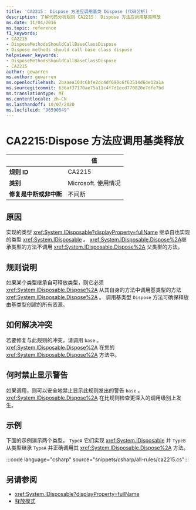 ```yaml
---
title: 'CA2215： Dispose 方法应调用基类 Dispose (代码分析) '
description: 了解代码分析规则 CA2215： Dispose 方法应调用基类释放
ms.date: 11/04/2016
ms.topic: reference
f1_keywords:
- CA2215
- DisposeMethodsShouldCallBaseClassDispose
- Dispose methods should call base class dispose
helpviewer_keywords:
- DisposeMethodsShouldCallBaseClassDispose
- CA2215
author: gewarren
ms.author: gewarren
ms.openlocfilehash: 2baaea104c6bfe2dc4df690c6f63514d64e12a1a
ms.sourcegitcommit: 636af37170ae75a11c4f7d1ecd770820e7dfe7bd
ms.translationtype: MT
ms.contentlocale: zh-CN
ms.lasthandoff: 10/07/2020
ms.locfileid: "96590549"
---
```

# <a name="ca2215-dispose-methods-should-call-base-class-dispose"></a>CA2215:Dispose 方法应调用基类释放

| | 值 |
|-|-|
| **规则 ID** |CA2215|
| **类别** |Microsoft. 使用情况|
| **修复是中断或非中断** |不间断|

## <a name="cause"></a>原因

实现的类型 <xref:System.IDisposable?displayProperty=fullName> 继承自也实现的类型 <xref:System.IDisposable> 。 <xref:System.IDisposable.Dispose%2A>继承类型的方法不调用 <xref:System.IDisposable.Dispose%2A> 父类型的方法。

## <a name="rule-description"></a>规则说明

如果某个类型继承自可释放类型，则它必须 <xref:System.IDisposable.Dispose%2A> 从其自身的方法中调用基类型的方法 <xref:System.IDisposable.Dispose%2A> 。 调用基类型 `Dispose` 方法可确保释放由基类型创建的所有资源。

## <a name="how-to-fix-violations"></a>如何解决冲突

若要修复与此规则的冲突，请调用 `base` 。<xref:System.IDisposable.Dispose%2A> 在您的 <xref:System.IDisposable.Dispose%2A> 方法中。

## <a name="when-to-suppress-warnings"></a>何时禁止显示警告

如果调用，则可以安全地禁止显示此规则发出的警告 `base` 。<xref:System.IDisposable.Dispose%2A> 在比规则检查更深入的调用级别上发生。

## <a name="example"></a>示例

下面的示例演示两个类型， `TypeA` 它们实现 <xref:System.IDisposable> 并 `TypeB` 从类型继承 `TypeA` 并正确调用其 <xref:System.IDisposable.Dispose%2A> 方法。

:::code language="csharp" source="snippets/csharp/all-rules/ca2215.cs":::

## <a name="see-also"></a>另请参阅

- <xref:System.IDisposable?displayProperty=fullName>
- [释放模式](../../../standard/garbage-collection/implementing-dispose.md)
